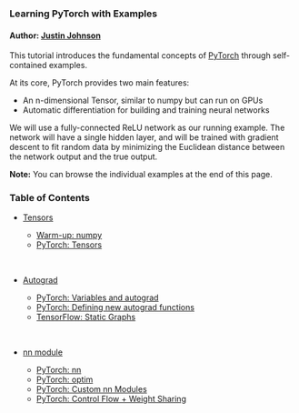 ### Learning PyTorch with Examples

#### Author: [Justin Johnson](https://github.com/jcjohnson/)

This tutorial introduces the fundamental concepts of [PyTorch](https://github.com/pytorch/pytorch) through self-contained examples.

At its core, PyTorch provides two main features:

- An n-dimensional Tensor, similar to numpy but can run on GPUs
- Automatic differentiation for building and training neural networks

We will use a fully-connected ReLU network as our running example. The network will have a single hidden layer, and will be trained with gradient descent to fit random data by minimizing the Euclidean distance between the network output and the true output.

**Note:** You can browse the individual examples at the end of this page.

### Table of Contents

- [Tensors](http://localhost:8888/notebooks/pytorch-examples/05%20-%20Learning%20PyTorch%20with%20Examples/01%20-%20Tensors.ipynb)

  - [Warm-up: numpy](http://localhost:8888/notebooks/pytorch-examples/05%20-%20Learning%20PyTorch%20with%20Examples/01%20-%20Tensors.ipynb#Warm-up-%E2%80%93-NumPy)
  - [PyTorch: Tensors](http://localhost:8888/notebooks/pytorch-examples/05%20-%20Learning%20PyTorch%20with%20Examples/01%20-%20Tensors.ipynb#Warm-up-%E2%80%93-PyTorch:-Tensors)

  ​

- [Autograd](http://localhost:8888/notebooks/pytorch-examples/05%20-%20Learning%20PyTorch%20with%20Examples/02%20-%20Autograd.ipynb)

  - [PyTorch: Variables and autograd](http://localhost:8888/notebooks/pytorch-examples/05%20-%20Learning%20PyTorch%20with%20Examples/02%20-%20Autograd.ipynb#PyTorch:-Variables-and-autograd)
  - [PyTorch: Defining new autograd functions](http://localhost:8888/notebooks/pytorch-examples/05%20-%20Learning%20PyTorch%20with%20Examples/02%20-%20Autograd.ipynb#PyTorch:-Defining-new-autograd-functions)
  - [TensorFlow: Static Graphs](http://localhost:8888/notebooks/pytorch-examples/05%20-%20Learning%20PyTorch%20with%20Examples/02%20-%20Autograd.ipynb#TensorFlow:-Static-Graphs)

  ​

- [nn module](http://localhost:8888/notebooks/pytorch-examples/05%20-%20Learning%20PyTorch%20with%20Examples/03%20-%20nn.Module.ipynb)

  - [PyTorch: nn](http://localhost:8888/notebooks/pytorch-examples/05%20-%20Learning%20PyTorch%20with%20Examples/03%20-%20nn.Module.ipynb#PyTorch:-nn)
  - [PyTorch: optim](http://localhost:8888/notebooks/pytorch-examples/05%20-%20Learning%20PyTorch%20with%20Examples/03%20-%20nn.Module.ipynb#PyTorch:-optim)
  - [PyTorch: Custom nn Modules](http://localhost:8888/notebooks/pytorch-examples/05%20-%20Learning%20PyTorch%20with%20Examples/03%20-%20nn.Module.ipynb#PyTorch:-Custom-nn-Modules)
  - [PyTorch: Control Flow + Weight Sharing](http://localhost:8888/notebooks/pytorch-examples/05%20-%20Learning%20PyTorch%20with%20Examples/03%20-%20nn.Module.ipynb#PyTorch:-Control-Flow-+-Weight-Sharing)